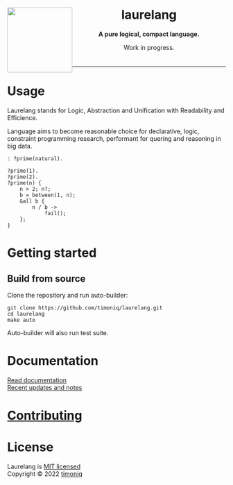 <div style="margin-bottom: 7%">
<img src="https://raw.githubusercontent.com/timoniq/laurelang/main/.github/logo.svg" height="150px" style="float: left">
<center>
<h1>laurelang</h1>
<p><b>A pure logical, compact language.</b></p>
<p>Work in progress.</p>
</center>
</div>
<hr>

# Usage

Laurelang stands for Logic, Abstraction and Unification with Readability and Efficience.

Language aims to become reasonable choice for declarative, logic, constraint programming research, performant for quering and reasoning in big data.

```
: ?prime(natural).

?prime(1).
?prime(2).
?prime(n) {
    n > 2; n?;
    b = between(1, n);
    &all b {
        n / b ->
            fail();
    };
}
```

# Getting started

## Build from source

Clone the repository and run auto-builder:

```
git clone https://github.com/timoniq/laurelang.git
cd laurelang
make auto
```

Auto-builder will also run test suite.

# Documentation

[Read documentation](https://docs.laurelang.org)  
[Recent updates and notes](/docs/index.md)

# [Contributing](https://laurelang.org/contrib)
# License

Laurelang is [MIT licensed](/LICENSE)  
Copyright © 2022 [timoniq](https://github.com/timoniq)